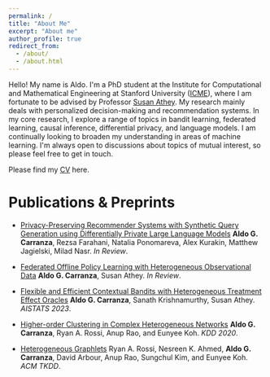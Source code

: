 ```yaml
---
permalink: /
title: "About Me"
excerpt: "About me"
author_profile: true
redirect_from: 
  - /about/
  - /about.html
---
```



Hello! My name is Aldo. I'm a PhD student at the Institute for Computational and Mathematical Engineering at Stanford University ([ICME](https://icme.stanford.edu/)), where I am fortunate to be advised by Professor [Susan Athey](https://gsb-faculty.stanford.edu/susan-athey/).
My research mainly deals with personalized decision-making and recommendation systems.
In my core research, I explore a range of topics in bandit learning, federated learning, causal inference, differential privacy, and language models.
I am continually looking to broaden my understanding in areas of machine learning.
I'm always open to discussions about topics of mutual interest, so please feel free to get in touch.

Please find my [CV](https://agcarranza.github.io/files/CV.pdf) here.


Publications & Preprints
======
- [Privacy-Preserving Recommender Systems with Synthetic Query Generation using Differentially Private Large Language Models](https://arxiv.org/abs/2305.05973)
**Aldo G. Carranza**, Rezsa Farahani, Natalia Ponomareva, Alex Kurakin, Matthew Jagielski, Milad Nasr. *In Review*.

- [Federated Offline Policy Learning with Heterogeneous Observational Data](https://arxiv.org/abs/2305.12407)
**Aldo G. Carranza**, Susan Athey. *In Review*.

- [Flexible and Efficient Contextual Bandits with Heterogeneous Treatment Effect Oracles](https://proceedings.mlr.press/v206/carranza23a.html)
**Aldo G. Carranza**, Sanath Krishnamurthy, Susan Athey. *AISTATS 2023*.

- [Higher-order Clustering in Complex Heterogeneous Networks](https://dl.acm.org/doi/abs/10.1145/3394486.3403045)
**Aldo G. Carranza**, Ryan A. Rossi, Anup Rao, and Eunyee Koh. *KDD 2020*.

- [Heterogeneous Graphlets](https://dl.acm.org/doi/abs/10.1145/3418773)
Ryan A. Rossi, Nesreen K. Ahmed, **Aldo G. Carranza**, David Arbour, Anup Rao, Sungchul Kim, and Eunyee Koh. *ACM TKDD*.
